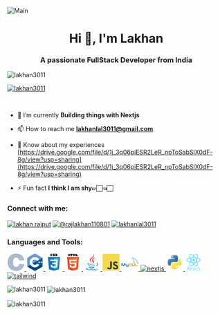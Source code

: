 ![Main](https://camo.githubusercontent.com/69268b410a566ac47e88b1a336c80e438e6d13315838d2548510f03f31b4f6c7/68747470733a2f2f696b2e696d6167656b69742e696f2f647265736d612f447265736d615f4c6962726172792f73656e696f722d736f6674776172652d656e67696e6565725f57793832745951796d2e676966)
<h1 align="center">Hi 👋, I'm Lakhan </h1>
<h3 align="center">A passionate FullStack Developer from India</h3>

<p align="left"> <img src="https://komarev.com/ghpvc/?username=lakhan3011&label=Profile%20views&color=0e75b6&style=flat" alt="lakhan3011" /> </p>

<p align="left"> <a href="https://github.com/ryo-ma/github-profile-trophy"><img src="https://github-profile-trophy.vercel.app/?username=lakhan3011" alt="lakhan3011" /></a> </p>

<p align="left"> <a href="https://twitter.com/" target="blank"><img src="https://img.shields.io/twitter/follow/?logo=twitter&style=for-the-badge" alt="" /></a> </p>

- 🔭 I’m currently  **Building things with Nextjs**

- 📫 How to reach me **lakhanlal3011@gmail.com**

- 📄 Know about my experiences [https://drive.google.com/file/d/1j_3q06piESR2LeR_npToSabSlX0dF-8g/view?usp=sharing](https://drive.google.com/file/d/1j_3q06piESR2LeR_npToSabSlX0dF-8g/view?usp=sharing)

- ⚡ Fun fact **I think I am shy👉🏻👈🏻**

<h3 align="left">Connect with me:</h3>
<p align="left">
<a href="https://linkedin.com/in/lakhan rajput" target="blank"><img align="center" src="https://raw.githubusercontent.com/rahuldkjain/github-profile-readme-generator/master/src/images/icons/Social/linked-in-alt.svg" alt="lakhan rajput" height="30" width="40" /></a>
<a href="https://www.hackerrank.com/@rajlakhan110801" target="blank"><img align="center" src="https://raw.githubusercontent.com/rahuldkjain/github-profile-readme-generator/master/src/images/icons/Social/hackerrank.svg" alt="@rajlakhan110801" height="30" width="40" /></a>
<a href="https://www.leetcode.com/lakhanlal3011" target="blank"><img align="center" src="https://raw.githubusercontent.com/rahuldkjain/github-profile-readme-generator/master/src/images/icons/Social/leet-code.svg" alt="lakhanlal3011" height="30" width="40" /></a>
</p>

<h3 align="left">Languages and Tools:</h3>
<p align="left"> <a href="https://www.cprogramming.com/" target="_blank" rel="noreferrer"> <img src="https://raw.githubusercontent.com/devicons/devicon/master/icons/c/c-original.svg" alt="c" width="40" height="40"/> </a> <a href="https://www.w3schools.com/cpp/" target="_blank" rel="noreferrer"> <img src="https://raw.githubusercontent.com/devicons/devicon/master/icons/cplusplus/cplusplus-original.svg" alt="cplusplus" width="40" height="40"/> </a> <a href="https://www.w3schools.com/css/" target="_blank" rel="noreferrer"> <img src="https://raw.githubusercontent.com/devicons/devicon/master/icons/css3/css3-original-wordmark.svg" alt="css3" width="40" height="40"/> </a> <a href="https://www.w3.org/html/" target="_blank" rel="noreferrer"> <img src="https://raw.githubusercontent.com/devicons/devicon/master/icons/html5/html5-original-wordmark.svg" alt="html5" width="40" height="40"/> </a> <a href="https://www.java.com" target="_blank" rel="noreferrer"> <img src="https://raw.githubusercontent.com/devicons/devicon/master/icons/java/java-original.svg" alt="java" width="40" height="40"/> </a> <a href="https://developer.mozilla.org/en-US/docs/Web/JavaScript" target="_blank" rel="noreferrer"> <img src="https://raw.githubusercontent.com/devicons/devicon/master/icons/javascript/javascript-original.svg" alt="javascript" width="40" height="40"/> </a> <a href="https://www.mysql.com/" target="_blank" rel="noreferrer"> <img src="https://raw.githubusercontent.com/devicons/devicon/master/icons/mysql/mysql-original-wordmark.svg" alt="mysql" width="40" height="40"/> </a> <a href="https://nextjs.org/" target="_blank" rel="noreferrer"> <img src="https://cdn.worldvectorlogo.com/logos/nextjs-2.svg" alt="nextjs" width="40" height="40"/> </a> <a href="https://www.python.org" target="_blank" rel="noreferrer"> <img src="https://raw.githubusercontent.com/devicons/devicon/master/icons/python/python-original.svg" alt="python" width="40" height="40"/> </a> <a href="https://reactjs.org/" target="_blank" rel="noreferrer"> <img src="https://raw.githubusercontent.com/devicons/devicon/master/icons/react/react-original-wordmark.svg" alt="react" width="40" height="40"/> </a> <a href="https://tailwindcss.com/" target="_blank" rel="noreferrer"> <img src="https://www.vectorlogo.zone/logos/tailwindcss/tailwindcss-icon.svg" alt="tailwind" width="40" height="40"/> </a> </p>

<p><img align="left" src="https://github-readme-stats.vercel.app/api/top-langs?username=lakhan3011&show_icons=true&locale=en&layout=compact" alt="lakhan3011" /></p>

<p>&nbsp;<img align="center" src="https://github-readme-stats.vercel.app/api?username=lakhan3011&show_icons=true&locale=en" alt="lakhan3011" /></p>

<p><img align="center" src="https://github-readme-streak-stats.herokuapp.com/?user=lakhan3011&" alt="lakhan3011" /></p>


